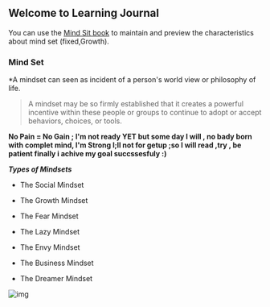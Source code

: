 ## Welcome to Learning Journal

You can use the [Mind Sit book](https://mindsetonline.com/thebook/buythebook/index.html) to maintain and preview the characteristics about mind set (fixed,Growth).



### Mind Set

*A mindset can  seen as incident of a person's world view or philosophy of life.

>A mindset may be so firmly established that it creates a powerful incentive within these people or groups to continue to adopt or accept  behaviors, choices, or tools.
 
**No Pain = No Gain ; I'm not ready YET but some day I will , no bady born with complet mind, I'm Strong I;ll not for getup ;so I will read ,try , be patient finally i achive my goal succssesfuly  :)**
 
 ***Types of Mindsets***
 
 
 * The Social Mindset
 
 * The Growth Mindset
 
 * The Fear Mindset
 
 * The Lazy Mindset
 
 * The Envy Mindset
 
 * The Business Mindset
 
 * The Dreamer Mindset
 


![img](https://images.app.goo.gl/CPwFky37Y9RgJuww5)



